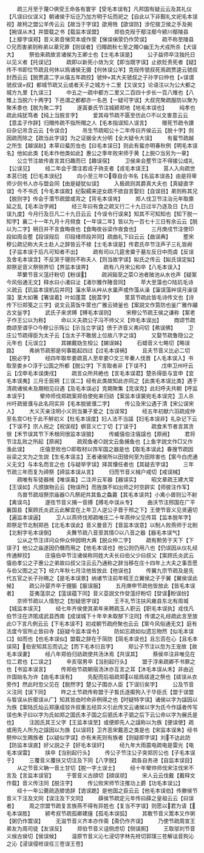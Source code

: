 <!-- { "loadSidebar": true } -->
　　疏三月至于蔑○俱受王命各有寰宇【受毛本误有】凡邦国有疑云云及其礼仪【凡误曰仪误义】朝诸侯于坛讫乃加方明于坛而祀之【自此以下非觐礼文祀毛本误视】故柯之盟公羊传云云【故当于字误】欿用牲【欿误防】涉佗捘卫侯之手及捥【捥误从木】并盟载之书【载监本误盟】
　　郑伯克叚于鄢注鄢今颍川鄢陵县【上鄢字误郑】音义弟音悌荧本或作荥【悌误俤荥仍作荧误】
　　疏不称至陵县○兄而害弟则称弟以章兄罪【则误者】归赗疏秋七至之赗○幽王为犬戎所杀【犬误大】
　　祭伯来疏故言诸侯为王卿士也【士毛本误是】
　　公子益师卒注独托日以见义者【托误记】
　　疏即以新死小敛为文【即当既字误】止欲贬责死者【疑】传不书即位节疏且何休以爲诸侯无摄【何休误公羊】克叚传虢叔死焉疏贾逵云虢叔封西云云【脱贾逵二字从僖五年疏挍】虢仲其大夫虢叔之子孙字曰仲也【误谓虢叔误叔】都城节疏又云或者天子之城方十二里【又误文】论语注以为公大都之城方九里【九误三】
　　中五之一疏中都方二里又二百四十步长一百八雉也【八雉上当脱六十两字】下邑谓之都都亦一名邑【一疑可字误】大叔完聚疏服防以聚为聚禾黍也【脱为聚二字】
　　遂寘姜氏节注城颍郑地【地毛本误也】
　　纯孝也疏此纯犹笃者【纯上当脱言字】
　　爱其母节疏不匮至仿此○不以文害意云云【意孟子作辞】归赗传疏不指所赗之人【毛本指误知人误言】
　　赠死节疏令讃曰杂记吊含云云【令误合】
　　吊生节疏昭公十二年传曰齐侯云云【脱十字】则因疏而除之【疏当此字误】为之证据全大分明【全大疑令大误】
　　有蜚节疏越之所生【越误赵】本草曰蜚厉虫也【曰毛本误日】则此有蜚亦明春秋例【明毛本误名】他如此类【毛本作他类如此】惠公之季年败宋师于黄【上脱○当另为一章】
　　公立节注故传直言其归趣而巳【趣误宿】
　　卫侯来会塟节注不得接公成礼【公误见】
　　经二年会于濳注若戎子驹支者【戎毛本误王】
　　莒人入向疏世本莒巳姓【巳毛本误纪】
　　向小至三年○尊自合书名【名监本误各】由是将卑师少则书人亦与盟会同【由是疑犹似误】
　　入极疏则其爵真大夫也【真疑直字误】今不书氏【今毛本误故】纪裂繻来逆女疏不欲自言娶妇【自误目】弟则称其兄【脱则字】传会于濳节疏盟或背之【背毛本误肯】
　　郑人伐卫节注治元年取廪延之乱【毛本治字阙】
　　经三年曰有食之疏又行二十九日过半乃逐及日【九日误九度】今月行及日凡二十九日云云【今误令行误来】知其不可知知也【知下脱一知字】襄二十一年九月十月频食【一年误二年】皆以为一百七十三日有余云云【脱以为二字】朔日并不言食晦夜也【食晦夜谷梁作夜食也】
　　三月庚戌节注使印段如周会塟【段误叚后　印段禇师段并同】疏曲礼下曰云云【曲误典】
　　塟宋穆公疏记称大夫士赴人之辞皆云不禄【士毛本误是】传君氏卒节注声子三礼皆阙【子监本误于后凡可知者不出】
　　疏有司以几筵舍奠于墓左反日中而虞【反误及舍毛本误含】不反哭于寝则不称夫人【则当故字误】姒氏之传云【姒氏误定姒】郑祭足音义祭侧界切【界监本误畀】
　　疏有八月宋公和卒【八毛本误入】
　　苹蘩节音义蕰纡粉切【粉误】
　　疏涧谿至之菜○池者陂池从水也声【疑案今风俗通无文】释水曰小渚曰沚【渚尔雅作陼音同】
　　苹大至藻也○陆玑毛诗义疏云【玑监本误机后并同】薻水草从艸从水巢声或作藻从澡【薻误藻艸误月澡误藻】茎大如箸【箸误着】叶如蓬蒿【脱蒿字】
　　筐莒节疏此皆毛诗传文也【诗传下衍郑笺之三字】说文云莒饭牛筐也广雅云锜釜也【案説文作筥防也釜广雅作鬴古文釡字】
　　武氏子来求赙【赙毛本误则】
　　宋穆公节疏王侯之谦称【案老子作王公以为称】
　　命以义夫疏公子冯不帅父义【帅毛本误出】
　　商颂节疏商颂至谓乎○今穆公示殇公【示当立字误】偾于济音义弗问切【弗误佛】
　　卫庄公节疏得臣为太子云【当太子不敢居上位故八字之误】
　　又娶节疏鲁隠公之元年也【元误立】
　　其娣戴妫生桓公【娣误姊】
　　石蜡音义七略切【略误路】
　　弗纳节疏邪是何事能起四过【过毛本误祸】
　　且夫节音义比必二切【脱必字】
　　经四年取牟娄疏莒人至牟娄○文三年秦人伐晋【人毛本误入】书取至娄乡○淳于公国之所都【脱公字】下言取者非【下误不】
　　戊申卫州吁云云【戊申毛本误庚戌】
　　疏言众所共絶也【言毛本误君】楚杀得臣与宜申【宜毛本误夷】三月壬辰朔【三误二】经有此类故知此亦同之【此类毛本误比类】遇于清疏诸侯未及期相见曰遇【及毛本误必】克期聚集【克误克】此妇呼夫共朝【呼监本误乎】
　　翚帅师伐郑疏案郑伯使宛来归祊【案监本误裳宛毛本误完】卫人杀州吁疏彼濮与此名同实异【毛本脱彼濮二字】
　　传公及宋公遇于清【宋公误宋人】
　　大义灭亲注明小义则当兼子爱之【当误常】
　　经五年初献六羽疏成仲至名宫○杜于此不觧初义【杜毛本误度】妇人法不当諡【妇毛本误非】礼杂记下云【下误不】宗人祝之【祝误视】螟音义亡丁切【丁误于】
　　疏食禾节者言其贪很【禾节误其节下禾根同很监本误狼】
　　传臧僖伯注僖諡也【原阙】
　　君将节注乱败之所起【原阙】
　　疏观鱼者○説文云鱼捕鱼也【上鱼字説文作□又作渔此误】
　　庄僖至败也○即取材以饰军国之器是也【取毛本误此】春搜节疏因谷梁之文为之生説【生毛本误主】王者诸侯所以田猎何至为田除害也【案今白虎通义无文】与本名而言之也【与疑举字误】择其懐任者也【其疑去字误】
　　三年节疏三年而复为禘祭【禘监本误从言】
　　归而节音义械户戒切【戒误械】
　　疏唯有车徒器械【唯误虽】二注并云军器【器误实】
　　昭文章疏王建大常【王误如】凡颁旗物云云【物误所】而旌旗不如出师之时空辟实【师彼注作军】
　　鸟兽节疏俎祭宗庙器○凡祭祀共其鱼之鱻薧【其毛本误共】小禽小兽则公不射【禽误鸟】
　　遂徃节音义捕一音搏【搏毛夲误从专】
　　曲沃节注邢国在广平襄国县【案顾氏炎武云此解宜在上年卫人逆公子晋于邢之下】王使节音义见贤遍切【遍监本误逼】
　　卫人以燕师伐郑疏唯庄二十年燕仲父见传耳【监本脱年字】郑祭足节北制郑邑【北毛本误此】音义曼音万【音监本误意】以制人败燕师于北制【北制字毛本误倒】
　　夫舞节疏八音至其情○以八音之器【器毛本误气】
　　公从之节注详问众仲众仲因明大典【脱众仲二字】
　　疏有勲劳于天下【下误子】他公之庙遂因仍僭而用之【他毛本误也】他公则仍用八也【仍误因从仪礼经传通觧挍】
　　庄僖伯卒节注诸侯称同姓大夫长曰伯父少曰叔父【案顾氏炎武云僖伯孝公之子惠公之弟故曰叔父注云云乃通称之辞当移在庄十四年上大夫之事吾愿与伯父图之之下】经六年秋七月注他皆放此【他误也】
　　传翼九宗节疏及是先代五官之长子孙赐之【是毛本误景】纳诸节注前年桓王立翼侯之子于翼【翼侯误此候】
　　疏公孙婴齐卒于貍脤【脤误服】
　　五月庚申节疏他皆放此【皆毛本误者】
　　芟夷蕰崇之【蕰误蕴下同】音义芟説文作癹蕰纡粉切【癹误粉误纷】
　　京师节疏以人情恕之【恕疑思字误】
　　王不礼节注扶风雍县东北有周城【城监本误灭】
　　经七年齐侯使其弟年来聘疏玉人职云【职毛本误执】戎伐凡伯节注在济隂成武县西南【成误城下十年辛未取郜下注同】传谓之礼经疏此言至放此○下言凡例云云【下毛本误不】初戎朝节疏府聚也云云【案今风俗通无文】庭有法度今官所止皆曰寺【庭疑今监本误令】
　　防如忘疏如似遗忘物然【似毛本误口】如而也【也毛本误似】盟载之辞在于简防【简毛本误也】且忘否在心【且毛本误简】伯安知其忘而讥之【而下毛本衍且字】
　　郑公子节注以忽为王宠故【故毛本误妻】
　　经八年郑伯归祊疏使共汤沐焉【共误其】
　　蔡侯卒注非唯见在位二君也【二误之】
　　辛亥宿男卒【当别起行头】
　　盟于浮来疏卿不书罪之也【书监本误言】
　　传郑伯节疏朝宿汤沐亦互言之耳【沐毛本误从禾】非由近许国始名为许【由毛本误有】
　　先配而后祖疏郑以祖爲祓道之祭也【祓误从衣旁作】然此时忽父见在【脱然字】楚公子围亦人臣【下误衍矣字】
　　公及节音义注同【误下同】
　　昨之土节疏传称盟于子晳氏逐瘈狗入于华臣氏【盟于误盟与晳误从折瘈误从广】知其皆由时命非例得之也【时疑特字误】诸侯以字为諡因以为族【案陆氏灿云郑康成驳许叔重五经异义引此传文云诸侯以字为氏今作諡者传写误也朱子曰以字为氏如郑之国氏本子国之后驷氏本子驷之后下云公命以字为展氏是也】
　　注因氏其王父字【王监本误至】或便即先人之諡称以为族【便误使】疏或用先人所为之諡因以为族【以误将】卫齐恶宋戴恶之类是也【宋监本误朱】经书祭仲以生赐族者【以疑似字误】亦有未死则有族者【则疑即字误】刘不达此防【防监本误直】好父説之子【好毛本误奸】
　　经九年大雨震电疏电是雷光【电毛本误雷】
　　挟卒【当别起行头】
　　传公子节注公子突郑厉公也【子毛本误于】
　　三覆音义覆扶又切注及下同【八字脱】
　　疏各自务进【自监本误目】
　　从之节音义聃一音土甘切【脱一字土误士】
　　经十年翚帅师伐宋注伐宋不言及【言监本误官】
　　于菅音义古顔切【顔误顽】
　　宋人云云伐戴【戴释文作载】音义传注同【脱注字】
　　传公败宋师节注推功上爵【功毛本误公】
　　经十一年公薨疏造膝诡辞【诡误跪】是他国之臣云云【他毛本误伯】传滕侯节音义下注及文同【误注及下文同】
　　薛侯节疏定元年传曰薛之皇祖云云【曰误者】
　　周之宗盟节疏复言族燕不得有异姓也【复当不字误】则愿以君为请【毛本误胜】
　　颍考叔节疏孤卿建旜【孤毛本误弧】
　　其敢节音义鬻本又作粥【粥仍作鬻误】
　　无滋节音义齐本亦作斋【斋仍作齐误】
　　乃使节疏周宣王弟友为周司徒【友误反】
　　郑伯节音义诅侧虑切【侧误厠】
　　王取邬刘节音义缑古侯切【侯误候】
　　温原节音义沁七浸切字林先袵切郭璞三苍解诂音狗沁之沁【浸误侵袵误任三苍误王苍】
